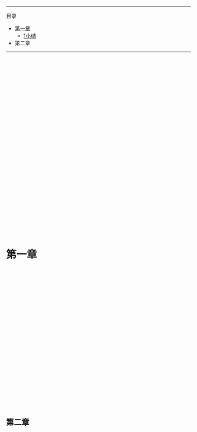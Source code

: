 
***************
目录
- [第一章](#第一章)
  - [1小结](#第二章)
- 第二章
*************

<br/><br/><br/><br/><br/><br/><br/><br/><br/><br/><br/><br/><br/><br/><br/><br/><br/><br/><br/><br/><br/><br/><br/><br/><br/><br/><br/><br/>

# 第一章

<br/><br/><br/><br/><br/><br/><br/><br/><br/><br/><br/><br/><br/><br/><br/><br/><br/><br/><br/><br/><br/><br/>

## 第二章

<br/><br/><br/><br/><br/><br/><br/><br/><br/><br/><br/><br/>


